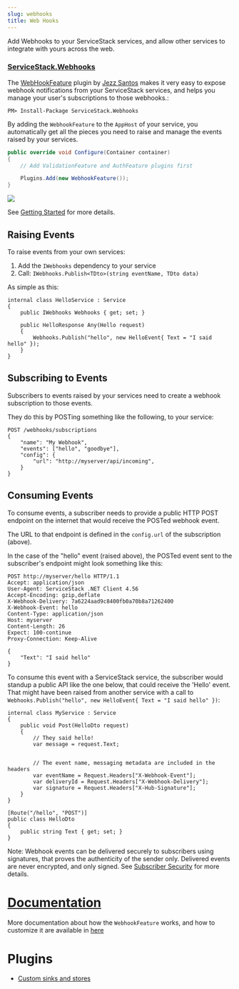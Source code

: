 ```yaml
---
slug: webhooks
title: Web Hooks
---
```


Add Webhooks to your ServiceStack services, and allow other services to integrate with yours across the web.

### [ServiceStack.Webhooks](https://github.com/jezzsantos/servicestack.webhooks)

The [WebHookFeature](https://github.com/jezzsantos/servicestack.webhooks) plugin 
by [Jezz Santos](https://github.com/jezzsantos) makes it very easy to expose webhook notifications from your ServiceStack services, 
and helps you manage your user's subscriptions to those webhooks.:

    PM> Install-Package ServiceStack.Webhooks

By adding the `WebhookFeature` to the `AppHost` of your service, 
you automatically get all the pieces you need to raise and manage the events raised by your services.

```csharp
public override void Configure(Container container)
{
    // Add ValidationFeature and AuthFeature plugins first

    Plugins.Add(new WebhookFeature());
}
```

![](https://raw.githubusercontent.com/jezzsantos/ServiceStack.Webhooks/master/docs/images/Webhooks.Architecture.PNG)

See [Getting Started](https://github.com/jezzsantos/ServiceStack.Webhooks/wiki/Getting-Started) for more details.

## Raising Events

To raise events from your own services:

1. Add the `IWebhooks` dependency to your service
2. Call: `IWebhooks.Publish<TDto>(string eventName, TDto data)`

As simple as this:

```
internal class HelloService : Service
{
    public IWebhooks Webhooks { get; set; }

    public HelloResponse Any(Hello request)
    {
        Webhooks.Publish("hello", new HelloEvent{ Text = "I said hello" });
    }
}
```

## Subscribing to Events

Subscribers to events raised by your services need to create a webhook subscription to those events.

They do this by POSTing something like the following, to your service:

```
POST /webhooks/subscriptions
{
    "name": "My Webhook",
    "events": ["hello", "goodbye"],
    "config": {
        "url": "http://myserver/api/incoming",
    }
}
```

## Consuming Events

To consume events, a subscriber needs to provide a public HTTP POST endpoint on the internet that would receive the POSTed webhook event. 

The URL to that endpoint is defined in the `config.url` of the subscription (above).

In the case of the "hello" event (raised above), the POSTed event sent to the subscriber's endpoint might look something like this:

```
POST http://myserver/hello HTTP/1.1
Accept: application/json
User-Agent: ServiceStack .NET Client 4.56
Accept-Encoding: gzip,deflate
X-Webhook-Delivery: 7a6224aad9c8400fb0a70b8a71262400
X-Webhook-Event: hello
Content-Type: application/json
Host: myserver
Content-Length: 26
Expect: 100-continue
Proxy-Connection: Keep-Alive

{
    "Text": "I said hello"
}
```

To consume this event with a ServiceStack service, the subscriber would standup a public API like the one below, that could receive the 'Hello' event. That might have been raised from another service with a call to `Webhooks.Publish("hello", new HelloEvent{ Text = "I said hello" })`:

```
internal class MyService : Service
{
    public void Post(HelloDto request)
    {
        // They said hello!
        var message = request.Text;

       
        // The event name, messaging metadata are included in the headers
        var eventName = Request.Headers["X-Webhook-Event"];
        var deliveryId = Request.Headers["X-Webhook-Delivery"];
        var signature = Request.Headers["X-Hub-Signature"];
    }
}

[Route("/hello", "POST")]
public class HelloDto
{
    public string Text { get; set; }
}
```

Note: Webhook events can be delivered securely to subscribers using signatures, that proves the authenticity of the sender only. Delivered events are never encrypted, and only signed. See [Subscriber Security](https://github.com/jezzsantos/ServiceStack.Webhooks/wiki/Subscriber-Security) for more details.

# [Documentation](https://github.com/jezzsantos/ServiceStack.Webhooks/wiki)

More documentation about how the `WebhookFeature` works, and how to customize it are available in [here](https://github.com/jezzsantos/ServiceStack.Webhooks/wiki)

# Plugins

  - [Custom sinks and stores](https://github.com/jezzsantos/ServiceStack.Webhooks/wiki/Plugins)
